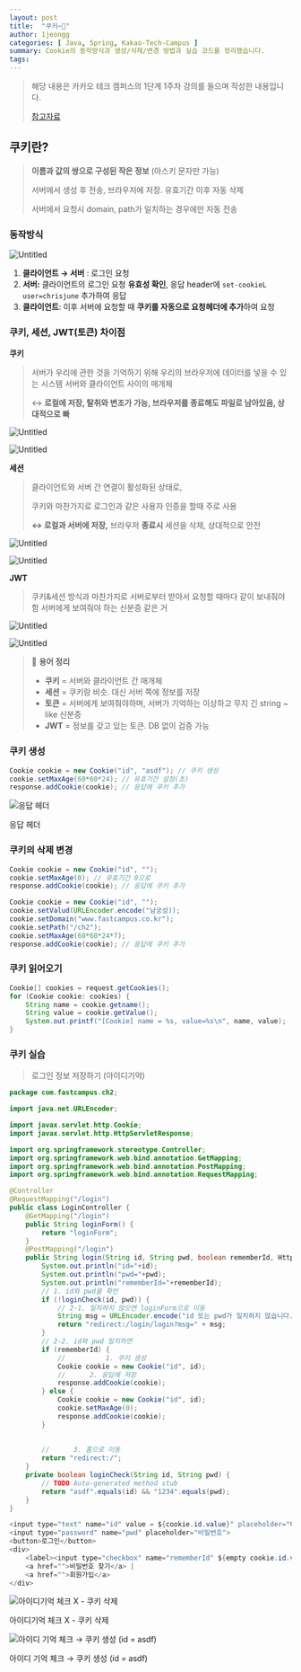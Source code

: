 ```yaml
---
layout: post
title:  "쿠키~🍪"
author: 1jeongg
categories: [ Java, Spring, Kakao-Tech-Campus ]
summary: Cookie의 동작방식과 생성/삭제/변경 방법과 실습 코드를 정리했습니다.
tags: 
---
```


> 해당 내용은 카카오 테크 캠퍼스의 1단계 1주차 강의를 들으며 작성한 내용입니다.
> 
> [참고자료](https://github.com/castello/spring_basic/blob/main/ch2/)


## 쿠키란?



> **이름과 값의 쌍으로 구성된 작은 정보** (아스키 문자만 가능)
> 
> 
> 서버에서 생성 후 전송, 브라우저에 저장. 유효기간 이후 자동 삭제
> 
> 서버에서 요청시 domain, path가 일치하는 경우에만 자동 전송
> 

### 동작방식



![Untitled](https://unmarred-belief-362.notion.site/image/https%3A%2F%2Fs3-us-west-2.amazonaws.com%2Fsecure.notion-static.com%2F4f34f70d-4dca-4fbb-8b0a-bfd56293f883%2FUntitled.png?table=block&id=82996467-cb8a-4877-8f2a-ff2e36d8314a&spaceId=c256e108-fd9a-4c15-9548-7caa838d19b2&width=1060&userId=&cache=v2)

1. **클라이언트 → 서버** : 로그인 요청
2. **서버:** 클라이언트의 로그인 요청 **유효성 확인**, 응답 header에 `set-cookieL user=chrisjune` 추가하여 응답
3. **클라이언트**: 이후 서버에 요청할 때 **쿠키를 자동으로 요청헤더에 추가**하여 요청

### 쿠키, 세션, JWT(토큰) 차이점



**쿠키**

> 서버가 우리에 관한 것을 기억하기 위해 우리의 브라우저에 데이터를 넣을 수 있는 시스템
서버와 클라이언트 사이의 매개체
> 
> ↔ **로컬에 저장, 탈취와 변조가 가능, 브라우저를 종료해도 파일로 남아있음, 상대적으로 빠**


![Untitled](https://unmarred-belief-362.notion.site/image/https%3A%2F%2Fs3-us-west-2.amazonaws.com%2Fsecure.notion-static.com%2F6bcf0b67-4486-4358-ab31-7e5494afe2d9%2FUntitled.png?table=block&id=111a0701-a38f-43af-9468-67276f01546c&spaceId=c256e108-fd9a-4c15-9548-7caa838d19b2&width=2000&userId=&cache=v2)

![Untitled](https://unmarred-belief-362.notion.site/image/https%3A%2F%2Fs3-us-west-2.amazonaws.com%2Fsecure.notion-static.com%2Fa44a0126-08b9-4c9b-aad8-df131f279d14%2FUntitled.png?table=block&id=638887f7-c2ef-4c94-9a75-d056cb77704e&spaceId=c256e108-fd9a-4c15-9548-7caa838d19b2&width=2000&userId=&cache=v2)

**세션**

> 클라이언트와 서버 간 연결이 활성화된 상태로,
> 
> 쿠키와 마찬가지로 로그인과 같은 사용자 인증을 할때 주로 사용
> 
> **↔ 로컬과 서버에 저장,** 브라우저 **종료시** 세션을 삭제, 상대적으로 안전
> 

![Untitled](https://unmarred-belief-362.notion.site/image/https%3A%2F%2Fs3-us-west-2.amazonaws.com%2Fsecure.notion-static.com%2F30002f7f-d3ed-4ec9-a87b-8cc421c4a078%2FUntitled.png?table=block&id=64b22112-744e-4ea8-9ffa-a8cf40866937&spaceId=c256e108-fd9a-4c15-9548-7caa838d19b2&width=2000&userId=&cache=v2)

![Untitled](https://unmarred-belief-362.notion.site/image/https%3A%2F%2Fs3-us-west-2.amazonaws.com%2Fsecure.notion-static.com%2F24232e2f-20de-4226-85f2-56d81d060a7c%2FUntitled.png?table=block&id=44789306-43b2-4e18-9b80-74b77aea2f6e&spaceId=c256e108-fd9a-4c15-9548-7caa838d19b2&width=2000&userId=&cache=v2)

**JWT**

> 쿠키&세션 방식과 마찬가지로 서버로부터 받아서 요청할 때마다 같이 보내줘야함 
서버에게 보여줘야 하는 신분증 같은 거
> 

![Untitled](https://unmarred-belief-362.notion.site/image/https%3A%2F%2Fs3-us-west-2.amazonaws.com%2Fsecure.notion-static.com%2F8cdadb88-0dd3-4cd4-9ae7-e09a4dea394c%2FUntitled.png?table=block&id=db8265ee-d5cb-4ea8-b9e6-22b2b897104c&spaceId=c256e108-fd9a-4c15-9548-7caa838d19b2&width=2000&userId=&cache=v2)

![Untitled](https://unmarred-belief-362.notion.site/image/https%3A%2F%2Fs3-us-west-2.amazonaws.com%2Fsecure.notion-static.com%2Fc3ca122d-e5d4-4aa1-962c-5873eb63f2ed%2FUntitled.png?table=block&id=5bd761f1-be38-46e5-a347-4dd931cde41a&spaceId=c256e108-fd9a-4c15-9548-7caa838d19b2&width=2000&userId=&cache=v2)

> 📌 **용어 정리**
> 
> - **쿠키** = 서버와 클라이언트 간 매개체
> - **세션** = 쿠키랑 비슷. 대신 서버 쪽에 정보를 저장
> - **토큰** = 서버에게 보여줘야하며, 서버가 기억하는 이상하고 무지 긴 string ~ like 신분증
> - **JWT** = 정보를 갖고 있는 토큰. DB 없이 검증 가능


### 쿠키 생성



```java
Cookie cookie = new Cookie("id", "asdf"); // 쿠키 생성
cookie.setMaxAge(60*60*24); // 유효기간 설정(초)
response.addCookie(cookie); // 응답에 쿠키 추가
```

![응답 헤더](https://unmarred-belief-362.notion.site/image/https%3A%2F%2Fs3-us-west-2.amazonaws.com%2Fsecure.notion-static.com%2F29404417-8044-4d1d-87f8-36b122646dae%2FUntitled.png?table=block&id=d98dba4f-e568-4a9a-8b79-5fd306cca999&spaceId=c256e108-fd9a-4c15-9548-7caa838d19b2&width=1460&userId=&cache=v2)

응답 헤더

### 쿠키의 삭제 변경


```java
Cookie cookie = new Cookie("id", ""); 
cookie.setMaxAge(0); // 유효기간 0으로
response.addCookie(cookie); // 응답에 쿠키 추가
```

```java
Cookie cookie = new Cookie("id", ""); 
cookie.setValud(URLEncoder.encode("남궁성));
cookie.setDomain("www.fastcampus.co.kr");
cookie.setPath("/ch2");
cookie.setMaxAge(60*60*24*7);
response.addCookie(cookie); // 응답에 쿠키 추가
```

### 쿠키 읽어오기



```java
Cookie[] cookies = request.getCookies();
for (Cookie cookie: cookies) {
	String name = cookie.getname();
	String value = cookie.getValue();
	System.out.printf("[Cookie] name = %s, value=%s\n", name, value);
}
```

### 쿠키 실습



> 로그인 정보 저장하기 (아이디기억)
> 

```java
package com.fastcampus.ch2;

import java.net.URLEncoder;

import javax.servlet.http.Cookie;
import javax.servlet.http.HttpServletResponse;

import org.springframework.stereotype.Controller;
import org.springframework.web.bind.annotation.GetMapping;
import org.springframework.web.bind.annotation.PostMapping;
import org.springframework.web.bind.annotation.RequestMapping;

@Controller
@RequestMapping("/login")
public class LoginController {
	@GetMapping("/login")
	public String loginForm() {
		return "loginForm";
	}
	@PostMapping("/login")
	public String login(String id, String pwd, boolean rememberId, HttpServletResponse response) throws Exception {
		System.out.println("id="+id);
		System.out.println("pwd="+pwd);
		System.out.println("rememberId="+rememberId);
		// 1. id와 pwd을 확인
		if (!loginCheck(id, pwd)) {
			// 2-1. 일치하지 않으면 loginForm으로 이동
			String msg = URLEncoder.encode("id 또는 pwd가 일치하지 않습니다.", "utf-8");
			return "redirect:/login/login?msg=" + msg;		
		}
		// 2-2. id와 pwd 일치하면
		if (rememberId) {
			//			1. 쿠키 생성
			Cookie cookie = new Cookie("id", id);
			//		2. 응답에 저장
			response.addCookie(cookie);
		} else {
			Cookie cookie = new Cookie("id", id);
			cookie.setMaxAge(0);
			response.addCookie(cookie);
		}
		
		
		//		3. 홈으로 이동
		return "redirect:/";
	}
	private boolean loginCheck(String id, String pwd) {
		// TODO Auto-generated method stub
		return "asdf".equals(id) && "1234".equals(pwd);
	}
}
```

```java
<input type="text" name="id" value = ${cookie.id.value}" placeholder="이메일 입력" autofocus>
<input type="password" name="pwd" placeholder="비밀번호">
<button>로그인</button>
<div>
    <label><input type="checkbox" name="rememberId" ${empty cookie.id.value ? "": "checked"}> 아이디 기억</label> |
    <a href="">비밀번호 찾기</a> |
    <a href="">회원가입</a>
</div>
```


![아이디기억 체크 X - 쿠키 삭제](https://unmarred-belief-362.notion.site/image/https%3A%2F%2Fs3-us-west-2.amazonaws.com%2Fsecure.notion-static.com%2F0073c5c0-e6c7-40c3-b672-b9c221a2e58b%2FUntitled.png?table=block&id=c69af23e-c173-4052-abb2-0917e19ad8bc&spaceId=c256e108-fd9a-4c15-9548-7caa838d19b2&width=2000&userId=&cache=v2)

아이디기억 체크 X - 쿠키 삭제

![아이디 기억 체크 → 쿠키 생성 (id = asdf)](https://unmarred-belief-362.notion.site/image/https%3A%2F%2Fs3-us-west-2.amazonaws.com%2Fsecure.notion-static.com%2F1c3afd50-85fd-44a2-98c8-a0663d9b47c9%2FUntitled.png?table=block&id=50737ff5-56b4-4815-9a92-6ae94730c8ac&spaceId=c256e108-fd9a-4c15-9548-7caa838d19b2&width=2000&userId=&cache=v2)

아이디 기억 체크 → 쿠키 생성 (id = asdf)
